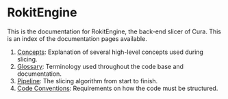 RokitEngine
====

This is the documentation for RokitEngine, the back-end slicer of Cura. This is an index of the documentation pages available.

1. [Concepts](concepts.md): Explanation of several high-level concepts used during slicing.
2. [Glossary](glossary.md): Terminology used throughout the code base and documentation.
3. [Pipeline](pipeline.md): The slicing algorithm from start to finish.
4. [Code Conventions](https://github.com/Ultimaker/Meta/blob/master/code_conventions.md): Requirements on how the code must be structured.
